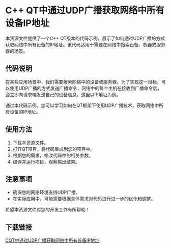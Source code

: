 # C++ QT中通过UDP广播获取网络中所有设备IP地址

本资源文件提供了一个C++ QT版本的代码示例，展示了如何通过UDP广播的方式获取网络中所有设备的IP地址。该代码适用于需要在网络中搜索设备、机器或服务器的场景。

## 代码说明

在某些应用场景中，我们需要搜索网络中的设备或服务器。为了实现这一目标，可以使用UDP广播的方式发送广播命令，网络中的每个主机在接收到广播命令后，会立即向请求端发送自己的设备信息，这里以IP地址为例。

通过本代码示例，您可以学习如何在QT框架下使用UDP广播技术，获取网络中所有设备的IP地址。

## 使用方法

1. 下载本资源文件。
2. 打开QT项目，将代码集成到您的项目中。
3. 根据您的需求，修改代码中的相关参数。
4. 编译并运行项目，观察输出结果。

## 注意事项

- 确保您的网络环境支持UDP广播。
- 在实际应用中，可能需要根据具体需求对代码进行进一步的优化和调整。

希望本资源文件对您的开发工作有所帮助！

## 下载链接

[CQT中通过UDP广播获取网络中所有设备IP地址](https://pan.quark.cn/s/440e877ea1cf)